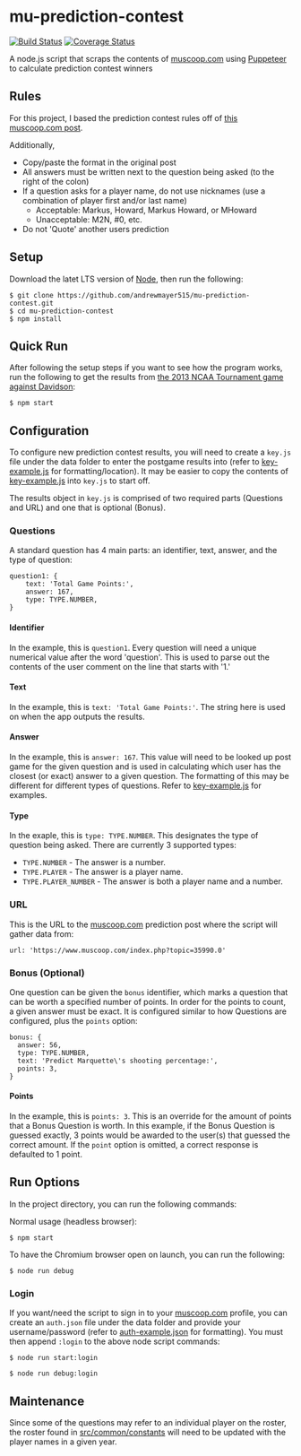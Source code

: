 # mu-prediction-contest
[![Build Status](https://travis-ci.org/andrewmayer515/mu-prediction-contest.svg?branch=master)](https://travis-ci.org/andrewmayer515/mu-prediction-contest)
[![Coverage Status](https://coveralls.io/repos/github/andrewmayer515/mu-prediction-contest/badge.svg?branch=master)](https://coveralls.io/github/andrewmayer515/mu-prediction-contest?branch=master)

A node.js script that scraps the contents of [muscoop.com](https://www.muscoop.com/) using [Puppeteer](https://github.com/GoogleChrome/puppeteer#readme) to calculate prediction contest winners

## Rules
For this project, I based the prediction contest rules off of [this muscoop.com post](https://www.muscoop.com/index.php?topic=10.0).

Additionally,
* Copy/paste the format in the original post
* All answers must be written next to the question being asked (to the right of the colon)
* If a question asks for a player name, do not use nicknames (use a combination of player first and/or last name)
  * Acceptable: Markus, Howard, Markus Howard, or MHoward
  * Unacceptable: M2N, #0, etc.
* Do not 'Quote' another users prediction

## Setup
Download the latet LTS version of [Node](https://nodejs.org/en/), then run the following:
```
$ git clone https://github.com/andrewmayer515/mu-prediction-contest.git
$ cd mu-prediction-contest
$ npm install
```
## Quick Run
After following the setup steps if you want to see how the program works, run the following to get the results from [the 2013 NCAA Tournament game against Davidson](https://www.muscoop.com/index.php?topic=37247.0):
```
$ npm start
```

## Configuration
To configure new prediction contest results, you will need to create a `key.js` file under the data folder to enter the postgame results into (refer to [key-example.js](https://github.com/andrewmayer515/mu-prediction-contest/blob/master/data/key-example.js) for formatting/location). It may be easier to copy the contents of [key-example.js](https://github.com/andrewmayer515/mu-prediction-contest/blob/master/data/key-example.js) into `key.js` to start off.

The results object in `key.js` is comprised of two required parts (Questions and URL) and one that is optional (Bonus).

### Questions
A standard question has 4 main parts: an identifier, text, answer, and the type of question:
```
question1: {
    text: 'Total Game Points:',
    answer: 167,
    type: TYPE.NUMBER,
}
```
#### Identifier
In the example, this is `question1`. Every question will need a unique numerical value after the word 'question'. This is used to parse out the contents of the user comment on the line that starts with '1.'

#### Text
In the example, this is `text: 'Total Game Points:'`. The string here is used on when the app outputs the results.

#### Answer
In the example, this is `answer: 167`. This value will need to be looked up post game for the given question and is used in calculating which user has the closest (or exact) answer to a given question. The formatting of this may be different for different types of questions. Refer to [key-example.js](https://github.com/andrewmayer515/mu-prediction-contest/blob/master/data/key-example.js) for examples.

#### Type
In the exaple, this is `type: TYPE.NUMBER`. This designates the type of question being asked. There are currently 3 supported types:
*  `TYPE.NUMBER` - The answer is a number.
*  `TYPE.PLAYER` - The answer is a player name.
*  `TYPE.PLAYER_NUMBER` - The answer is both a player name and a number.

### URL
This is the URL to the [muscoop.com](https://www.muscoop.com/) prediction post where the script will gather data from:
```
url: 'https://www.muscoop.com/index.php?topic=35990.0'
```

### Bonus (Optional)
One question can be given the `bonus` identifier, which marks a question that can be worth a specified number of points. In order for the points to count, a given answer must be exact. It is configured similar to how Questions are configured, plus the `points` option:
```
bonus: {
  answer: 56,
  type: TYPE.NUMBER,
  text: 'Predict Marquette\'s shooting percentage:',
  points: 3,
}
```
#### Points
In the example, this is `points: 3`. This is an override for the amount of points that a Bonus Question is worth. In this example, if the Bonus Question is guessed exactly, 3 points would be awarded to the user(s) that guessed the correct amount. If the `point` option is omitted, a correct response is defaulted to 1 point.

## Run Options

In the project directory, you can run the following commands:

Normal usage (headless browser):
```
$ npm start
```

To have the Chromium browser open on launch, you can run the following: 

```
$ node run debug
```

### Login
If you want/need the script to sign in to your [muscoop.com](https://www.muscoop.com/) profile, you can create an `auth.json` file under the data folder and provide your username/password (refer to [auth-example.json](https://github.com/andrewmayer515/mu-prediction-contest/blob/master/data/auth-example.json) for formatting). You must then append `:login` to the above node script commands:

```
$ node run start:login
```
```
$ node run debug:login
```

## Maintenance
Since some of the questions may refer to an individual player on the roster, the roster found in [src/common/constants](https://github.com/andrewmayer515/mu-prediction-contest/blob/master/src/common/constants.js) will need to be updated with the player names in a given year.
